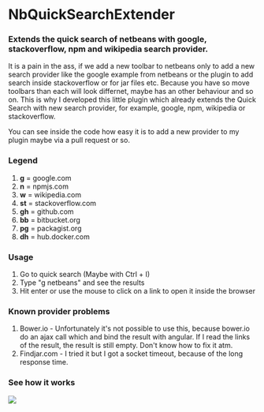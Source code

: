 <h1>NbQuickSearchExtender</h1>
<h3>Extends the quick search of netbeans with google, stackoverflow, npm and wikipedia search provider.</h3>

It is a pain in the ass, if we add a new toolbar to netbeans only to add a new 
search provider like the google example from netbeans or the plugin to add search
inside stackoverflow or for jar files etc. Because you have so move toolbars than
each will look differnet, maybe has an other behaviour and so on. This is
why I developed this little plugin which already extends the Quick Search
with new search provider, for example, google, npm, wikipedia or stackoverflow.

You can see inside the code how easy it is to add a new provider to my plugin
maybe via a pull request or so.

<h3>Legend</h3>
<ol>
    <li><strong>g</strong> = google.com</li>
    <li><strong>n</strong> = npmjs.com</li>
    <li><strong>w</strong> = wikipedia.com</li>
    <li><strong>st</strong> = stackoverflow.com</li>
    <li><strong>gh</strong> = github.com</li>
    <li><strong>bb</strong> = bitbucket.org</li>
    <li><strong>pg</strong> = packagist.org</li>
    <li><strong>dh</strong> = hub.docker.com</li>
</ol>

<h3>Usage</h3>
<ol>
    <li>Go to quick search (Maybe with Ctrl + I)</li>
    <li>Type "g netbeans" and see the results</li>
    <li>Hit enter or use the mouse to click on a link to open it inside the browser</li>
</ol>

<h3>Known provider problems</h3>
<ol>
<li>Bower.io - Unfortunately it's not possible to use this, because bower.io do an ajax call which and bind the result with angular.
If I read the links of the result, the result is still empty. Don't know how to fix it atm.</li>
<li>Findjar.com - I tried it but I got a socket timeout, because of the long response time.</li>
</ol>

<h3>See how it works</h3>
<img src="screenshots/NbQuickSearchExtender.gif?raw=true" />
